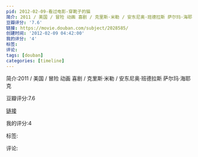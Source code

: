 ```yaml
---
pid: 2012-02-09-看过电影-穿靴子的猫
简介: 2011 / 美国 / 冒险 动画 喜剧 / 克里斯·米勒 / 安东尼奥·班德拉斯 萨尔玛·海耶克
豆瓣评分: '7.6'
链接: https://movie.douban.com/subject/2028585/
创建时间: '2012-02-09 04:42:00'
我的评分: '4'
标签:
评论:
tags: [douban]
categories: [timeline]
---
```

简介:2011 / 美国 / 冒险 动画 喜剧 / 克里斯·米勒 / 安东尼奥·班德拉斯 萨尔玛·海耶克

豆瓣评分:7.6

[链接](https://movie.douban.com/subject/2028585/)

我的评分:4

标签:

评论:

